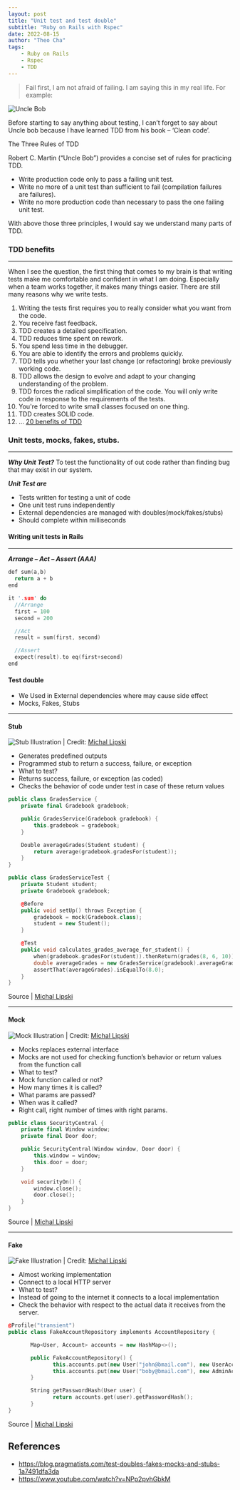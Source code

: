 ```yaml
---
layout: post
title: "Unit test and test double"
subtitle: "Ruby on Rails with Rspec"
date: 2022-08-15
author: "Theo Cha"
tags:
    - Ruby on Rails
    - Rspec
    - TDD
---
```



> Fail first, I am not afraid of failing. I am saying this in my real life. For example:

![Uncle Bob](/img/post/unit-test01.png "Uncle Bob")

Before starting to say anything about testing, I can’t forget to say about Uncle bob because I have learned TDD from his book – ‘Clean code’.

The Three Rules of TDD

Robert C. Martin (“Uncle Bob”) provides a concise set of rules for practicing TDD.
-	Write production code only to pass a failing unit test.
-	Write no more of a unit test than sufficient to fail (compilation failures are failures).
-	Write no more production code than necessary to pass the one failing unit test.

With above those three principles, I would say we understand many parts of TDD.


### TDD benefits
----------------------------------------

When I see the question, the first thing that comes to my brain is that writing tests make me comfortable and confident in what I am doing. Especially when a team works together, it makes many things easier. There are still many reasons why we write tests.

1.	Writing the tests first requires you to really consider what you want from the code.
2.	You receive fast feedback.
3.	TDD creates a detailed specification.
4.	TDD reduces time spent on rework.
5.	You spend less time in the debugger.
6.	You are able to identify the errors and problems quickly.
7.	TDD tells you whether your last change (or refactoring) broke previously working code.
8.	TDD allows the design to evolve and adapt to your changing understanding of the problem.
9.	TDD forces the radical simplification of the code. You will only write code in response to the requirements of the tests.
10.	You're forced to write small classes focused on one thing.
11.	TDD creates SOLID code.
12.	…
[20 benefits of TDD](https://dzone.com/articles/20-benefits-of-test-driven-development)

### Unit tests, mocks, fakes, stubs.
----------------------------------------

***Why Unit Test?***
To test the functionality of out code rather than finding bug that may exist in our system.

***Unit Test are***
-	Tests written for testing a unit of code
-	One unit test runs independently
-	External dependencies are managed with doubles(mock/fakes/stubs)
-	Should complete within milliseconds


#### Writing unit tests in Rails
----------------------------------------

***Arrange – Act – Assert (AAA)***

```cpp
def sum(a,b)
  return a + b
end

it '.sum' do
  //Arrange
  first = 100
  second = 200

  //Act
  result = sum(first, second)

  //Assert
  expect(result).to eq(first+second)
end
```

#### Test double

-	We Used in External dependencies where may cause side effect
-	Mocks, Fakes, Stubs

----------------------------------------

#### Stub

![Stub](/img/post/unit-test03.png "Stub")
Illustration | Credit: [Michal Lipski](https://blog.pragmatists.com/test-doubles-fakes-mocks-and-stubs-1a7491dfa3da)

-	Generates predefined outputs
-	Programmed stub to return a success, failure, or exception
-	What to test?
  - Returns success, failure, or exception (as coded)
  - Checks the behavior of code under test in case of these return values


```cpp
public class GradesService {
    private final Gradebook gradebook;

    public GradesService(Gradebook gradebook) {
        this.gradebook = gradebook;
    }

    Double averageGrades(Student student) {
        return average(gradebook.gradesFor(student));
    }
}

public class GradesServiceTest {
    private Student student;
    private Gradebook gradebook;

    @Before
    public void setUp() throws Exception {
        gradebook = mock(Gradebook.class);
        student = new Student();
    }

    @Test
    public void calculates_grades_average_for_student() {
        when(gradebook.gradesFor(student)).thenReturn(grades(8, 6, 10)); //stubbing gradebook
        double averageGrades = new GradesService(gradebook).averageGrades(student);
        assertThat(averageGrades).isEqualTo(8.0);
    }
}
```
Source | [Michal Lipski](https://blog.pragmatists.com/test-doubles-fakes-mocks-and-stubs-1a7491dfa3da)


----------------------------------------
#### Mock

![Mock](/img/post/unit-test02.png "Mock")
Illustration | Credit: [Michal Lipski](https://blog.pragmatists.com/test-doubles-fakes-mocks-and-stubs-1a7491dfa3da)

-	Mocks replaces external interface
-	Mocks are not used for checking function’s behavior or return values from the function call
-	What to test?
  - Mock function called or not?
  - How many times it is called?
  - What params are passed?
  - When was it called?
  - Right call, right number of times with right params.


```cpp
public class SecurityCentral {
    private final Window window;
    private final Door door;

    public SecurityCentral(Window window, Door door) {
        this.window = window;
        this.door = door;
    }

    void securityOn() {
        window.close();
        door.close();
    }
}
```
Source | [Michal Lipski](https://blog.pragmatists.com/test-doubles-fakes-mocks-and-stubs-1a7491dfa3da)

----------------------------------------
#### Fake

![Fake](/img/post/unit-test03.png "Fake")
Illustration | Credit: [Michal Lipski](https://blog.pragmatists.com/test-doubles-fakes-mocks-and-stubs-1a7491dfa3da)

-	Almost working implementation
-	Connect to a local HTTP server
-	What to test?
  - Instead of going to the internet it connects to a local implementation
  - Check the behavior with respect to the actual data it receives from the server.


```cpp
@Profile("transient")
public class FakeAccountRepository implements AccountRepository {

       Map<User, Account> accounts = new HashMap<>();

       public FakeAccountRepository() {
              this.accounts.put(new User("john@bmail.com"), new UserAccount());
              this.accounts.put(new User("boby@bmail.com"), new AdminAccount());
       }

       String getPasswordHash(User user) {
              return accounts.get(user).getPasswordHash();
       }
}
```
Source | [Michal Lipski](https://blog.pragmatists.com/test-doubles-fakes-mocks-and-stubs-1a7491dfa3da)


References
----------

- <https://blog.pragmatists.com/test-doubles-fakes-mocks-and-stubs-1a7491dfa3da>
- <https://www.youtube.com/watch?v=NPp2pvhGbkM>









